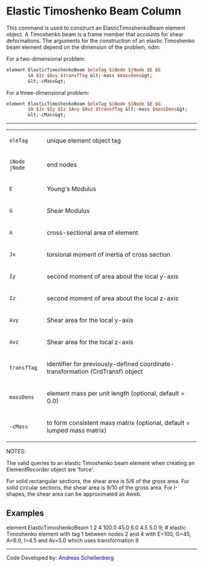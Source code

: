 # Elastic Timoshenko Beam Column

<p>This command is used to construct an ElasticTimoshenkoBeam element
object. A Timoshenko beam is a frame member that accounts for shear
deformations. The arguments for the construction of an elastic
Timoshenko beam element depend on the dimension of the problem, ndm:</p>
<p>For a two-dimensional problem:</p>

```tcl
element ElasticTimoshenkoBeam $eleTag $iNode $jNode $E $G
        $A $Iz $Avy $transfTag &lt;-mass $massDens&gt;
        &lt;-cMass&gt;
```

<p>For a three-dimensional problem:</p>

```tcl
element ElasticTimoshenkoBeam $eleTag $iNode $jNode $E $G
        $A $Jx $Iy $Iz $Avy $Avz $transfTag &lt;-mass $massDens&gt;
        &lt;-cMass&gt;
```

<hr />
<table>
<tbody>
<tr class="odd">
<td><code class="parameter-table-variable">eleTag</code></td>
<td><p>unique element object tag</p></td>
</tr>
<tr class="even">
<td><p><code class="parameter-table-variable">iNode jNode</code></p></td>
<td><p>end nodes</p></td>
</tr>
<tr class="odd">
<td><code class="parameter-table-variable">E</code></td>
<td><p>Young's Modulus</p></td>
</tr>
<tr class="even">
<td><code class="parameter-table-variable">G</code></td>
<td><p>Shear Modulus</p></td>
</tr>
<tr class="odd">
<td><code class="parameter-table-variable">A</code></td>
<td><p>cross-sectional area of element</p></td>
</tr>
<tr class="even">
<td><code class="parameter-table-variable">Jx</code></td>
<td><p>torsional moment of inertia of cross section</p></td>
</tr>
<tr class="odd">
<td><code class="parameter-table-variable">Iy</code></td>
<td><p>second moment of area about the local y-axis</p></td>
</tr>
<tr class="even">
<td><code class="parameter-table-variable">Iz</code></td>
<td><p>second moment of area about the local z-axis</p></td>
</tr>
<tr class="odd">
<td><code class="parameter-table-variable">Avy</code></td>
<td><p>Shear area for the local y-axis</p></td>
</tr>
<tr class="even">
<td><code class="parameter-table-variable">Avz</code></td>
<td><p>Shear area for the local z-axis</p></td>
</tr>
<tr class="odd">
<td><code class="parameter-table-variable">transfTag</code></td>
<td><p>identifier for previously-defined coordinate-transformation
(CrdTransf) object</p></td>
</tr>
<tr class="even">
<td><code class="parameter-table-variable">massDens</code></td>
<td><p>element mass per unit length (optional, default = 0.0)</p></td>
</tr>
<tr class="odd">
<td><p><code class="parameter-table-flag">-cMass</code></p></td>
<td><p>to form consistent mass matrix (optional, default = lumped mass
matrix)</p></td>
</tr>
</tbody>
</table>
<p>NOTES:</p>
<p>The valid queries to an elastic Timoshenko beam element when creating
an ElementRecorder object are 'force'.</p>
<p>For solid rectangular sections, the shear area is 5/6 of the gross
area. For solid circular sections, the shear area is 9/10 of the gross
area. For I-shapes, the shear area can be approximated as Aweb.</p>

## Examples

<p>element ElasticTimoshenkoBeam 1 2 4 100.0 45.0 6.0 4.5 5.0 9; #
elastic Timoshenko element with tag 1 between nodes 2 and 4 with E=100,
G=45, A=6.0, I=4.5 and Av=5.0 which uses transformation 9</p>
<hr />
<p>Code Developed by: <span style="color:blue"> Andreas
Schellenberg </span></p>
